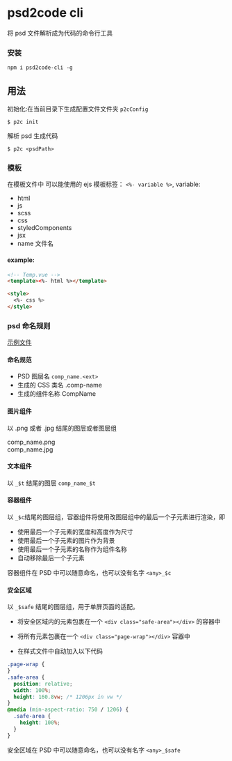 # psd2code cli

将 psd 文件解析成为代码的命令行工具

### 安装

```
npm i psd2code-cli -g
```

## 用法

初始化:在当前目录下生成配置文件文件夹 `p2cConfig`

```shell
$ p2c init

```

解析 psd 生成代码

```shell
$ p2c <psdPath>
```

### 模板

在模板文件中 可以能使用的 ejs 模板标签： `<%- variable %>`,
variable:

- html
- js
- scss
- css
- styledComponents
- jsx
- name 文件名

#### example:

```html
<!-- Temp.vue -->
<template><%- html %></template>

<style>
  <%- css %>
</style>
```

### psd 命名规则

[示例文件](https://cdn2.h5no1.com/static-cdn/psd2code/psd2code.zip?v=1)

#### 命名规范

- PSD 图层名 `comp_name.<ext>`
- 生成的 CSS 类名 .comp-name
- 生成的组件名称 CompName

#### 图片组件

以 .png 或者 .jpg 结尾的图层或者图层组

comp_name.png  
comp_name.jpg

#### 文本组件

以 `_$t` 结尾的图层
`comp_name_$t`

#### 容器组件

以 `_$c`结尾的图层组，容器组件将使用改图层组中的最后一个子元素进行渲染，即

- 使用最后一个子元素的宽度和高度作为尺寸
- 使用最后一个子元素的图片作为背景
- 使用最后一个子元素的名称作为组件名称
- 自动移除最后一个子元素

容器组件在 PSD 中可以随意命名，也可以没有名字
`<any>_$c`

#### 安全区域

以 `_$safe` 结尾的图层组，用于单屏页面的适配。

- 将安全区域内的元素包裹在一个 `<div class="safe-area"></div>` 的容器中

- 将所有元素包裹在一个 `<div class="page-wrap"></div>` 容器中

- 在样式文件中自动加入以下代码

```css
.page-wrap {
}
.safe-area {
  position: relative;
  width: 100%;
  height: 160.8vw; /* 1206px in vw */
}
@media (min-aspect-ratio: 750 / 1206) {
  .safe-area {
    height: 100%;
  }
}
```

安全区域在 PSD 中可以随意命名，也可以没有名字
`<any>_$safe`
